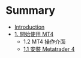 # Summary

* [Introduction](README.md)
* [1. 開始使用 MT4](Chap1/1.0_Start.md)
   * 1.2 MT4 操作介面
   * [1.1 安裝 Metatrader 4](Chap1/1.1_InstallMt4.md)

